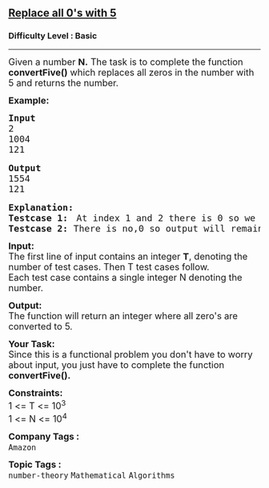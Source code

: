 <h2><a href="https://www.geeksforgeeks.org/problems/replace-all-0-with-5-in-an-input-integer/1?page=4&difficulty=Basic&status=unsolved&sortBy=submissions">Replace all 0's with 5</a></h2><h3>Difficulty Level : Basic</h3><hr><div class="problems_problem_content__Xm_eO"><p><span style="font-size:18px">Given a number <strong>N.</strong> The task is to complete the function </span><strong><span style="font-size:18px">convertFive()</span></strong><span style="font-size:18px"> which&nbsp;replaces all zeros in the number with 5 and returns the number.</span></p>

<p><span style="font-size:18px"><strong>Example:</strong></span></p>

<pre><span style="font-size:18px"><strong>Input</strong>
2
1004
121</span>

<span style="font-size:18px"><strong>Output</strong>
1554
121</span>

<strong><span style="font-size:18px">Explanation:
Testcase 1:</span></strong>  <span style="font-size:18px">At index 1 and 2 there is 0 so we replace it with 5.</span>
<strong><span style="font-size:18px">Testcase 2: </span></strong><span style="font-size:18px">There is no,0 so output will remain the same</span>.</pre>

<p><strong style="font-size:18px">Input:</strong><br>
<span style="font-size:18px">The first line of input contains an integer <strong>T</strong>, denoting the number of test cases</span><span style="font-size:18px">.</span><span style="font-size:18px"> Then T test cases&nbsp;</span><span style="font-size:18px">follow.</span><br>
<span style="font-size:18px">Each test case contains a single integer N denoting the number.</span></p>

<p><span style="font-size:18px"><strong>Output:</strong><br>
The function will return an integer where all zero's are converted to</span><span style="font-size:18px"> 5.</span></p>

<p><span style="font-size:18px"><strong>Your Task:</strong><br>
Since this is a functional problem you don't have to worry about input, you just have to complete the function </span><strong><span style="font-size:18px">convertFive().</span></strong></p>

<p><span style="font-size:18px"><strong>Constraints:</strong><br>
1 &lt;= T &lt;= 10<sup>3</sup><br>
1 &lt;= N &lt;= 10<sup>4</sup></span></p>
</div><p><span style=font-size:18px><strong>Company Tags : </strong><br><code>Amazon</code>&nbsp;<br><p><span style=font-size:18px><strong>Topic Tags : </strong><br><code>number-theory</code>&nbsp;<code>Mathematical</code>&nbsp;<code>Algorithms</code>&nbsp;